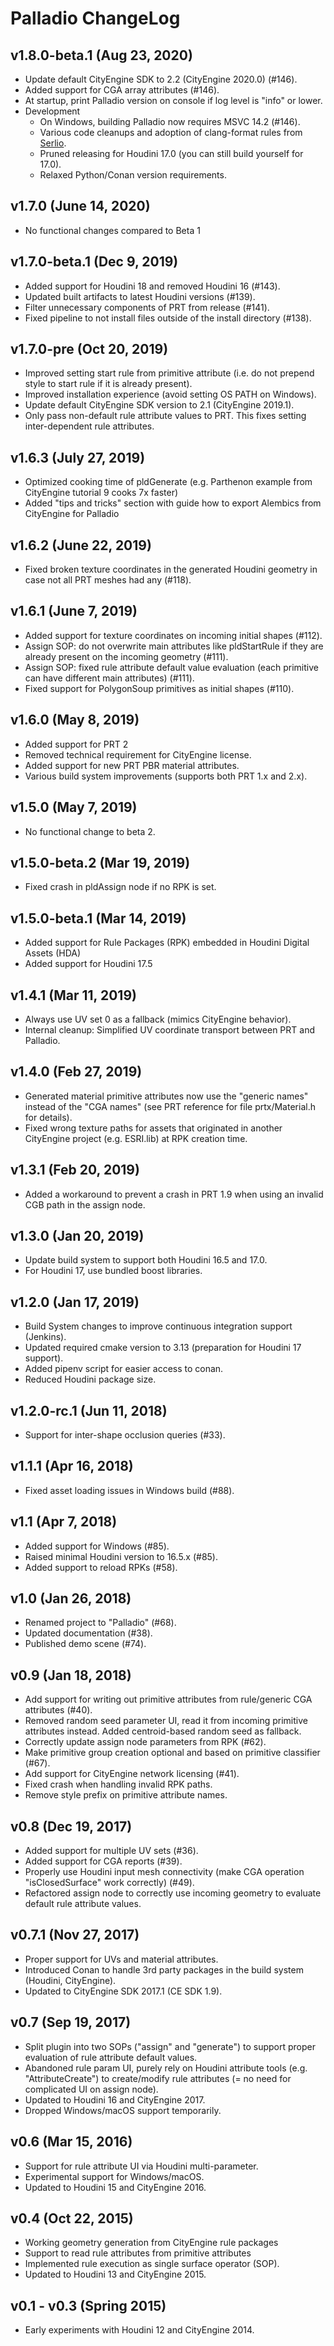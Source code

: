 # Palladio ChangeLog

## v1.8.0-beta.1 (Aug 23, 2020)
* Update default CityEngine SDK to 2.2 (CityEngine 2020.0) (#146).
* Added support for CGA array attributes (#146).
* At startup, print Palladio version on console if log level is "info" or lower.
* Development
  * On Windows, building Palladio now requires MSVC 14.2 (#146).
  * Various code cleanups and adoption of clang-format rules from [Serlio](https://github.com/esri/serlio).
  * Pruned releasing for Houdini 17.0 (you can still build yourself for 17.0).
  * Relaxed Python/Conan version requirements.

## v1.7.0 (June 14, 2020)
* No functional changes compared to Beta 1 

## v1.7.0-beta.1 (Dec 9, 2019)
* Added support for Houdini 18 and removed Houdini 16 (#143).
* Updated built artifacts to latest Houdini versions (#139).
* Filter unnecessary components of PRT from release (#141).
* Fixed pipeline to not install files outside of the install directory (#138).

## v1.7.0-pre (Oct 20, 2019)
* Improved setting start rule from primitive attribute (i.e. do not prepend style to start rule if it is already present).
* Improved installation experience (avoid setting OS PATH on Windows).
* Update default CityEngine SDK version to 2.1 (CityEngine 2019.1).
* Only pass non-default rule attribute values to PRT. This fixes setting inter-dependent rule attributes.

## v1.6.3 (July 27, 2019)
* Optimized cooking time of pldGenerate (e.g. Parthenon example from CityEngine tutorial 9 cooks 7x faster)
* Added "tips and tricks" section with guide how to export Alembics from CityEngine for Palladio

## v1.6.2 (June 22, 2019)
* Fixed broken texture coordinates in the generated Houdini geometry in case not all PRT meshes had any (#118).

## v1.6.1 (June 7, 2019)
* Added support for texture coordinates on incoming initial shapes (#112).
* Assign SOP: do not overwrite main attributes like pldStartRule if they are already present on the incoming geometry (#111).
* Assign SOP: fixed rule attribute default value evaluation (each primitive can have different main attributes) (#111).
* Fixed support for PolygonSoup primitives as initial shapes (#110).

## v1.6.0 (May 8, 2019)
* Added support for PRT 2
* Removed technical requirement for CityEngine license.
* Added support for new PRT PBR material attributes.
* Various build system improvements (supports both PRT 1.x and 2.x).

## v1.5.0 (May 7, 2019)
* No functional change to beta 2.

## v1.5.0-beta.2 (Mar 19, 2019)
* Fixed crash in pldAssign node if no RPK is set.

## v1.5.0-beta.1 (Mar 14, 2019)
* Added support for Rule Packages (RPK) embedded in Houdini Digital Assets (HDA)
* Added support for Houdini 17.5

## v1.4.1 (Mar 11, 2019)
* Always use UV set 0 as a fallback (mimics CityEngine behavior).
* Internal cleanup: Simplified UV coordinate transport between PRT and Palladio.

## v1.4.0 (Feb 27, 2019)
* Generated material primitive attributes now use the "generic names" instead of the "CGA names" (see PRT reference for file prtx/Material.h for details).
* Fixed wrong texture paths for assets that originated in another CityEngine project (e.g. ESRI.lib) at RPK creation time.

## v1.3.1 (Feb 20, 2019)
* Added a workaround to prevent a crash in PRT 1.9 when using an invalid CGB path in the assign node.

## v1.3.0 (Jan 20, 2019)
* Update build system to support both Houdini 16.5 and 17.0.
* For Houdini 17, use bundled boost libraries.

## v1.2.0 (Jan 17, 2019)
* Build System changes to improve continuous integration support (Jenkins).
* Updated required cmake version to 3.13 (preparation for Houdini 17 support).
* Added pipenv script for easier access to conan.
* Reduced Houdini package size.

## v1.2.0-rc.1 (Jun 11, 2018)
* Support for inter-shape occlusion queries (#33).

## v1.1.1 (Apr 16, 2018)
* Fixed asset loading issues in Windows build (#88).

## v1.1 (Apr 7, 2018)
* Added support for Windows (#85).
* Raised minimal Houdini version to 16.5.x (#85).
* Added support to reload RPKs (#58).

## v1.0 (Jan 26, 2018)
* Renamed project to "Palladio" (#68).
* Updated documentation (#38).
* Published demo scene (#74).

## v0.9 (Jan 18, 2018)
* Add support for writing out primitive attributes from rule/generic CGA attributes (#40).
* Removed random seed parameter UI, read it from incoming primitive attributes instead. Added centroid-based random seed as fallback.
* Correctly update assign node parameters from RPK (#62).
* Make primitive group creation optional and based on primitive classifier (#67).
* Add support for CityEngine network licensing (#41).
* Fixed crash when handling invalid RPK paths.
* Remove style prefix on primitive attribute names.

## v0.8 (Dec 19, 2017)
* Added support for multiple UV sets (#36).
* Added support for CGA reports (#39).
* Properly use Houdini input mesh connectivity (make CGA operation "isClosedSurface" work correctly) (#49).
* Refactored assign node to correctly use incoming geometry to evaluate default rule attribute values.

## v0.7.1 (Nov 27, 2017)
* Proper support for UVs and material attributes.
* Introduced Conan to handle 3rd party packages in the build system (Houdini, CityEngine).
* Updated to CityEngine SDK 2017.1 (CE SDK 1.9).

## v0.7 (Sep 19, 2017)
* Split plugin into two SOPs ("assign" and "generate") to support proper evaluation of rule attribute default values.
* Abandoned rule param UI, purely rely on Houdini attribute tools (e.g. "AttributeCreate") to create/modify rule attributes (= no need for complicated UI on assign node).
* Updated to Houdini 16 and CityEngine 2017.
* Dropped Windows/macOS support temporarily.

## v0.6 (Mar 15, 2016)
* Support for rule attribute UI via Houdini multi-parameter.
* Experimental support for Windows/macOS.
* Updated to Houdini 15 and CityEngine 2016.

## v0.4 (Oct 22, 2015)
* Working geometry generation from CityEngine rule packages
* Support to read rule attributes from primitive attributes
* Implemented rule execution as single surface operator (SOP).
* Updated to Houdini 13 and CityEngine 2015.

## v0.1 - v0.3 (Spring 2015)
* Early experiments with Houdini 12 and CityEngine 2014.
